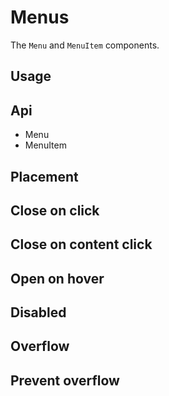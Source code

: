 # Menus
The `Menu` and `MenuItem` components.

## Usage
<Example file="Menu/Usage" />

## Api
- <router-link to="/api/menu">Menu</router-link>
- <router-link to="/api/menu-item">MenuItem</router-link>

## Placement
<Example file="Menu/Placement" />

## Close on click
<Example file="Menu/CloseOnClick" />

## Close on content click
<Example file="Menu/CloseOnContentClick" />

## Open on hover
<Example file="Menu/OpenOnHover" />

## Disabled
<Example file="Menu/Disabled" />

## Overflow
<Example file="Menu/Overflow" />

## Prevent overflow
<Example file="Menu/PreventOverflow" />

